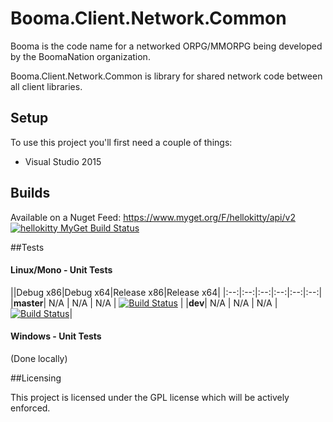 # Booma.Client.Network.Common

Booma is the code name for a networked ORPG/MMORPG being developed by the BoomaNation organization.

Booma.Client.Network.Common is library for shared network code between all client libraries.

## Setup

To use this project you'll first need a couple of things:
  - Visual Studio 2015

## Builds

Available on a Nuget Feed: https://www.myget.org/F/hellokitty/api/v2 [![hellokitty MyGet Build Status](https://www.myget.org/BuildSource/Badge/hellokitty?identifier=280ebec4-18cb-43d7-b389-0a03aa2371ed)](https://www.myget.org/)

##Tests

#### Linux/Mono - Unit Tests
||Debug x86|Debug x64|Release x86|Release x64|
|:--:|:--:|:--:|:--:|:--:|:--:|
|**master**| N/A | N/A | N/A | [![Build Status](https://travis-ci.org/BoomaNation/Booma.Client.Network.Common.svg?branch=master)](https://travis-ci.org/BoomaNation/Booma.Client.Network.Common) |
|**dev**| N/A | N/A | N/A | [![Build Status](https://travis-ci.org/BoomaNation/Booma.Client.Network.Common.svg?branch=dev)](https://travis-ci.org/BoomaNation/Booma.Client.Network.Common)|

#### Windows - Unit Tests

(Done locally)

##Licensing

This project is licensed under the GPL license which will be actively enforced.
